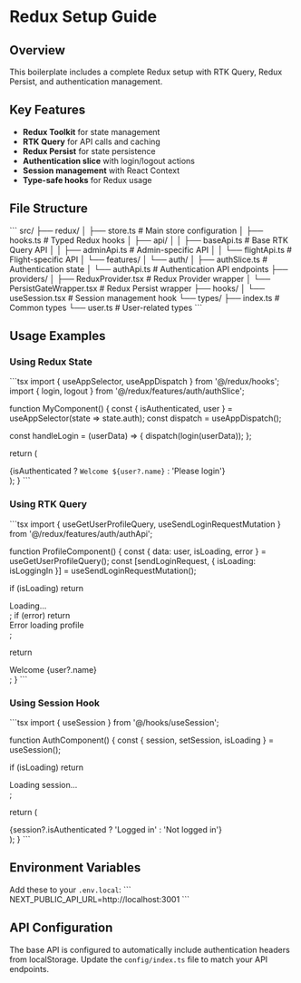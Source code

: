 # Redux Setup Guide

## Overview
This boilerplate includes a complete Redux setup with RTK Query, Redux Persist, and authentication management.

## Key Features
- **Redux Toolkit** for state management
- **RTK Query** for API calls and caching
- **Redux Persist** for state persistence
- **Authentication slice** with login/logout actions
- **Session management** with React Context
- **Type-safe hooks** for Redux usage

## File Structure
\`\`\`
src/
├── redux/
│   ├── store.ts                 # Main store configuration
│   ├── hooks.ts                 # Typed Redux hooks
│   ├── api/
│   │   ├── baseApi.ts          # Base RTK Query API
│   │   ├── adminApi.ts         # Admin-specific API
│   │   └── flightApi.ts        # Flight-specific API
│   └── features/
│       └── auth/
│           ├── authSlice.ts    # Authentication state
│           └── authApi.ts      # Authentication API endpoints
├── providers/
│   ├── ReduxProvider.tsx       # Redux Provider wrapper
│   └── PersistGateWrapper.tsx  # Redux Persist wrapper
├── hooks/
│   └── useSession.tsx          # Session management hook
└── types/
    ├── index.ts                # Common types
    └── user.ts                 # User-related types
\`\`\`

## Usage Examples

### Using Redux State
\`\`\`tsx
import { useAppSelector, useAppDispatch } from '@/redux/hooks';
import { login, logout } from '@/redux/features/auth/authSlice';

function MyComponent() {
  const { isAuthenticated, user } = useAppSelector(state => state.auth);
  const dispatch = useAppDispatch();

  const handleLogin = (userData) => {
    dispatch(login(userData));
  };

  return (
    <div>
      {isAuthenticated ? `Welcome ${user?.name}` : 'Please login'}
    </div>
  );
}
\`\`\`

### Using RTK Query
\`\`\`tsx
import { useGetUserProfileQuery, useSendLoginRequestMutation } from '@/redux/features/auth/authApi';

function ProfileComponent() {
  const { data: user, isLoading, error } = useGetUserProfileQuery();
  const [sendLoginRequest, { isLoading: isLoggingIn }] = useSendLoginRequestMutation();

  if (isLoading) return <div>Loading...</div>;
  if (error) return <div>Error loading profile</div>;

  return <div>Welcome {user?.name}</div>;
}
\`\`\`

### Using Session Hook
\`\`\`tsx
import { useSession } from '@/hooks/useSession';

function AuthComponent() {
  const { session, setSession, isLoading } = useSession();

  if (isLoading) return <div>Loading session...</div>;

  return (
    <div>
      {session?.isAuthenticated ? 'Logged in' : 'Not logged in'}
    </div>
  );
}
\`\`\`

## Environment Variables
Add these to your `.env.local`:
\`\`\`
NEXT_PUBLIC_API_URL=http://localhost:3001
\`\`\`

## API Configuration
The base API is configured to automatically include authentication headers from localStorage. Update the `config/index.ts` file to match your API endpoints.
